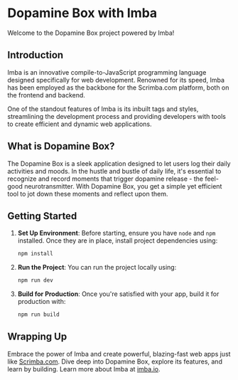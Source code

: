 # Dopamine Box with Imba

Welcome to the Dopamine Box project powered by Imba! 

## Introduction

Imba is an innovative compile-to-JavaScript programming language designed specifically for web development. Renowned for its speed, Imba has been employed as the backbone for the Scrimba.com platform, both on the frontend and backend.

One of the standout features of Imba is its inbuilt tags and styles, streamlining the development process and providing developers with tools to create efficient and dynamic web applications.

## What is Dopamine Box?

The Dopamine Box is a sleek application designed to let users log their daily activities and moods. In the hustle and bustle of daily life, it's essential to recognize and record moments that trigger dopamine release - the feel-good neurotransmitter. With Dopamine Box, you get a simple yet efficient tool to jot down these moments and reflect upon them.

## Getting Started

1. **Set Up Environment**: Before starting, ensure you have `node` and `npm` installed. Once they are in place, install project dependencies using:
   ```bash
   npm install
   ```

2. **Run the Project**: You can run the project locally using:
   ```bash
   npm run dev
   ```

3. **Build for Production**: Once you're satisfied with your app, build it for production with:
   ```bash
   npm run build
   ```

## Wrapping Up

Embrace the power of Imba and create powerful, blazing-fast web apps just like [Scrimba.com](https://scrimba.com/dashboard#overview). Dive deep into Dopamine Box, explore its features, and learn by building. Learn more about Imba at [imba.io](https://imba.io/).